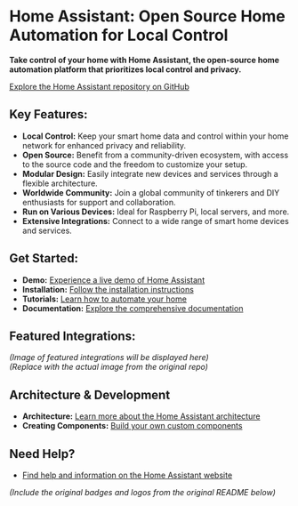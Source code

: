 # Home Assistant: Open Source Home Automation for Local Control

**Take control of your home with Home Assistant, the open-source home automation platform that prioritizes local control and privacy.**

[Explore the Home Assistant repository on GitHub](https://github.com/home-assistant/core)

## Key Features:

*   **Local Control:** Keep your smart home data and control within your home network for enhanced privacy and reliability.
*   **Open Source:** Benefit from a community-driven ecosystem, with access to the source code and the freedom to customize your setup.
*   **Modular Design:** Easily integrate new devices and services through a flexible architecture.
*   **Worldwide Community:** Join a global community of tinkerers and DIY enthusiasts for support and collaboration.
*   **Run on Various Devices:** Ideal for Raspberry Pi, local servers, and more.
*   **Extensive Integrations:** Connect to a wide range of smart home devices and services.

## Get Started:

*   **Demo:** [Experience a live demo of Home Assistant](https://demo.home-assistant.io)
*   **Installation:** [Follow the installation instructions](https://home-assistant.io/getting-started/)
*   **Tutorials:** [Learn how to automate your home](https://home-assistant.io/getting-started/automation/)
*   **Documentation:** [Explore the comprehensive documentation](https://home-assistant.io/docs/)

## Featured Integrations:

*(Image of featured integrations will be displayed here)*  
*(Replace with the actual image from the original repo)*

## Architecture & Development

*   **Architecture:** [Learn more about the Home Assistant architecture](https://developers.home-assistant.io/docs/architecture_index/)
*   **Creating Components:** [Build your own custom components](https://developers.home-assistant.io/docs/creating_component_index/)

## Need Help?

*   [Find help and information on the Home Assistant website](https://home-assistant.io/help/)

*(Include the original badges and logos from the original README below)*